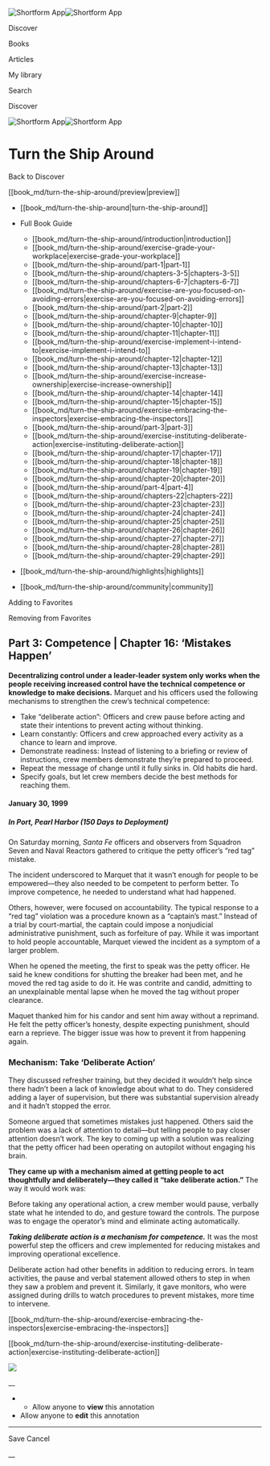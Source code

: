 ![Shortform App](/img/logo.36a2399e.svg)![Shortform App](/img/logo-dark.70c1b072.svg)

Discover

Books

Articles

My library

Search

Discover

![Shortform App](/img/logo.36a2399e.svg)![Shortform App](/img/logo-dark.70c1b072.svg)

# Turn the Ship Around

Back to Discover

[[book_md/turn-the-ship-around/preview|preview]]

  * [[book_md/turn-the-ship-around|turn-the-ship-around]]
  * Full Book Guide

    * [[book_md/turn-the-ship-around/introduction|introduction]]
    * [[book_md/turn-the-ship-around/exercise-grade-your-workplace|exercise-grade-your-workplace]]
    * [[book_md/turn-the-ship-around/part-1|part-1]]
    * [[book_md/turn-the-ship-around/chapters-3-5|chapters-3-5]]
    * [[book_md/turn-the-ship-around/chapters-6-7|chapters-6-7]]
    * [[book_md/turn-the-ship-around/exercise-are-you-focused-on-avoiding-errors|exercise-are-you-focused-on-avoiding-errors]]
    * [[book_md/turn-the-ship-around/part-2|part-2]]
    * [[book_md/turn-the-ship-around/chapter-9|chapter-9]]
    * [[book_md/turn-the-ship-around/chapter-10|chapter-10]]
    * [[book_md/turn-the-ship-around/chapter-11|chapter-11]]
    * [[book_md/turn-the-ship-around/exercise-implement-i-intend-to|exercise-implement-i-intend-to]]
    * [[book_md/turn-the-ship-around/chapter-12|chapter-12]]
    * [[book_md/turn-the-ship-around/chapter-13|chapter-13]]
    * [[book_md/turn-the-ship-around/exercise-increase-ownership|exercise-increase-ownership]]
    * [[book_md/turn-the-ship-around/chapter-14|chapter-14]]
    * [[book_md/turn-the-ship-around/chapter-15|chapter-15]]
    * [[book_md/turn-the-ship-around/exercise-embracing-the-inspectors|exercise-embracing-the-inspectors]]
    * [[book_md/turn-the-ship-around/part-3|part-3]]
    * [[book_md/turn-the-ship-around/exercise-instituting-deliberate-action|exercise-instituting-deliberate-action]]
    * [[book_md/turn-the-ship-around/chapter-17|chapter-17]]
    * [[book_md/turn-the-ship-around/chapter-18|chapter-18]]
    * [[book_md/turn-the-ship-around/chapter-19|chapter-19]]
    * [[book_md/turn-the-ship-around/chapter-20|chapter-20]]
    * [[book_md/turn-the-ship-around/part-4|part-4]]
    * [[book_md/turn-the-ship-around/chapters-22|chapters-22]]
    * [[book_md/turn-the-ship-around/chapter-23|chapter-23]]
    * [[book_md/turn-the-ship-around/chapter-24|chapter-24]]
    * [[book_md/turn-the-ship-around/chapter-25|chapter-25]]
    * [[book_md/turn-the-ship-around/chapter-26|chapter-26]]
    * [[book_md/turn-the-ship-around/chapter-27|chapter-27]]
    * [[book_md/turn-the-ship-around/chapter-28|chapter-28]]
    * [[book_md/turn-the-ship-around/chapter-29|chapter-29]]
  * [[book_md/turn-the-ship-around/highlights|highlights]]
  * [[book_md/turn-the-ship-around/community|community]]



Adding to Favorites 

Removing from Favorites 

## Part 3: Competence | Chapter 16: ‘Mistakes Happen’

**Decentralizing control under a leader-leader system only works when the people receiving increased control have the technical competence or knowledge to make decisions.** Marquet and his officers used the following mechanisms to strengthen the crew’s technical competence:

  * Take “deliberate action”: Officers and crew pause before acting and state their intentions to prevent acting without thinking.
  * Learn constantly: Officers and crew approached every activity as a chance to learn and improve. 
  * Demonstrate readiness: Instead of listening to a briefing or review of instructions, crew members demonstrate they’re prepared to proceed.
  * Repeat the message of change until it fully sinks in. Old habits die hard.
  * Specify goals, but let crew members decide the best methods for reaching them. 



#### January 30, 1999

##### In Port, Pearl Harbor (150 Days to Deployment)

On Saturday morning, _Santa Fe_ officers and observers from Squadron Seven and Naval Reactors gathered to critique the petty officer’s “red tag” mistake.

The incident underscored to Marquet that it wasn’t enough for people to be empowered—they also needed to be competent to perform better. To improve competence, he needed to understand what had happened.

Others, however, were focused on accountability. The typical response to a “red tag” violation was a procedure known as a “captain’s mast.” Instead of a trial by court-martial, the captain could impose a nonjudicial administrative punishment, such as forfeiture of pay. While it was important to hold people accountable, Marquet viewed the incident as a symptom of a larger problem.

When he opened the meeting, the first to speak was the petty officer. He said he knew conditions for shutting the breaker had been met, and he moved the red tag aside to do it. He was contrite and candid, admitting to an unexplainable mental lapse when he moved the tag without proper clearance.

Maquet thanked him for his candor and sent him away without a reprimand. He felt the petty officer’s honesty, despite expecting punishment, should earn a reprieve. The bigger issue was how to prevent it from happening again.

### Mechanism: Take ‘Deliberate Action’

They discussed refresher training, but they decided it wouldn’t help since there hadn’t been a lack of knowledge about what to do. They considered adding a layer of supervision, but there was substantial supervision already and it hadn’t stopped the error.

Someone argued that sometimes mistakes just happened. Others said the problem was a lack of attention to detail—but telling people to pay closer attention doesn’t work. The key to coming up with a solution was realizing that the petty officer had been operating on autopilot without engaging his brain.

**They came up with a mechanism aimed at getting people to act thoughtfully and deliberately—they called it “take deliberate action.”** The way it would work was:

Before taking any operational action, a crew member would pause, verbally state what he intended to do, and gesture toward the controls. The purpose was to engage the operator’s mind and eliminate acting automatically.

**_Taking deliberate action is a mechanism for competence._** It was the most powerful step the officers and crew implemented for reducing mistakes and improving operational excellence.

Deliberate action had other benefits in addition to reducing errors. In team activities, the pause and verbal statement allowed others to step in when they saw a problem and prevent it. Similarly, it gave monitors, who were assigned during drills to watch procedures to prevent mistakes, more time to intervene.

[[book_md/turn-the-ship-around/exercise-embracing-the-inspectors|exercise-embracing-the-inspectors]]

[[book_md/turn-the-ship-around/exercise-instituting-deliberate-action|exercise-instituting-deliberate-action]]

![](https://bat.bing.com/action/0?ti=56018282&Ver=2&mid=b3cb8800-1f0a-46bd-9b02-421dcefc8eab&sid=72e6e650642c11eeb2dd2161d176fe8d&vid=72e70890642c11eeb72d79fe7b6df2c6&vids=0&msclkid=N&pi=0&lg=en-US&sw=800&sh=600&sc=24&nwd=1&tl=Shortform%20%7C%20Book&p=https%3A%2F%2Fwww.shortform.com%2Fapp%2Fbook%2Fturn-the-ship-around%2Fpart-3&r=&lt=1070&evt=pageLoad&sv=1&rn=628879)

__

  *   * Allow anyone to **view** this annotation
  * Allow anyone to **edit** this annotation



* * *

Save Cancel

__



